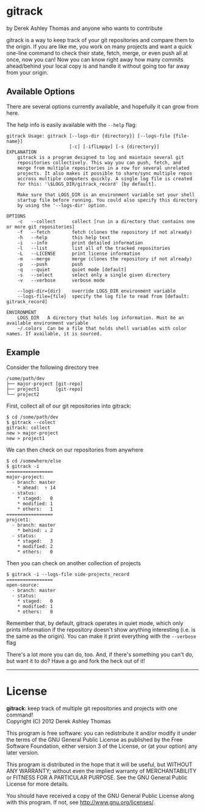 # gitrack
by Derek Ashley Thomas and anyone who wants to contribute

gitrack is a way to keep track of your git repositories and compare them
to the origin. If you are like me, you work on many projects and want a
quick one-line command to check their state, fetch, merge, or even push
all at once, now you can! Now you can know right away how many commits
ahead/behind your local copy is and handle it without going too far away
from your origin.

## Available Options

There are several options currently available, and hopefully it can grow
from here.

The help info is easily available with the `--help` flag:

    gitrack Usage: gitrack [--logs-dir {directory}] [--logs-file {file-name}]
                           [-c] [-iflLmpqv] [-s {directory}]
    EXPLANATION
        gitrack is a program designed to log and maintain several git 
        repositories collectively. This way you can push, fetch, and
        merge from multiple repositories in a row for several unrelated
        projects. It also makes it possible to share/sync multiple repos
        accross multiple computers quickly. A single log file is created
        for this: '\$LOGS_DIR/gitrack_record' [by default].

        Make sure that LOGS_DIR is an environment variable set your shell
        startup file before running. You could also specify this directory
        by using the '--logs-dir' option.

    OPTIONS
        -c   --collect      collect [run in a directory that contains one or more git repositories]
        -f   --fetch        fetch (clones the repository if not already)
        -h   --help         this help text
        -i   --info         print detailed information
        -l   --list         list all of the tracked repositories
        -L   --LICENSE      print license information
        -m   --merge        merge (clones the repository if not already)
        -p   --push         push
        -q   --quiet        quiet mode [default]
        -s   --select       select only a single given directory
        -v   --verbose      verbose mode

        --logs-dir={dir}    override LOGS_DIR environment variable
        --logs-file={file}  specify the log file to read from [default: gitrack_record]

    ENVIRONMENT
        LOGS_DIR   A directory that holds log information. Must be an available environment variable
        ~/.colors  Can be a file that holds shell variables with color names. If available, it is sourced.

## Example 

Consider the following directory tree


    /some/path/dev              
    ├── major-project [git-repo]
    ├── project1      [git-repo]
    └── project2      

First, collect all of our git repositories into gitrack:

    $ cd /some/path/dev
    $ gitrack --colect
    gitrack: collect
    new > major-project
    new > project1

We can then check on our repositories from anywhere

    $ cd /somewhere/else
    $ gitrack -i
    ================= 
    major-project:              
      - branch: master
        * ahead:  ↑ 14
      - status:       
        * staged:   0 
        * modified: 1 
        * others:   1 
    ================= 
    projcet1:              
      - branch: master
        * behind: ↓ 2
      - status:       
        * staged:   3 
        * modified: 2 
        * others:   0 

Then you can check on another collection of projects

    $ gitrack -i --logs-file side-projects_record
    ================= 
    open-source:              
      - branch: master
      - status:       
        * staged:   0 
        * modified: 1 
        * others:   0 

Remember that, by default, gitrack operates in quiet mode, which only
prints information if the repository doesn't show anything interesting
(i.e. is the same as the origin). You can make it print everything with
the `--verbose` flag

There's a lot more you can do, too. And, if there's something you can't
do, but want it to do? Have a go and fork the heck out of it!

* * * * * * * * * * * * * * * * * * * * * * * * * * * * * * 

# License
**gitrack**: keep track of multiple git repositories and projects with one command!  
Copyright (C) 2012 Derek Ashley Thomas

This program is free software: you can redistribute it and/or modify
it under the terms of the GNU General Public License as published by
the Free Software Foundation, either version 3 of the License, or
(at your option) any later version.

This program is distributed in the hope that it will be useful,
but WITHOUT ANY WARRANTY; without even the implied warranty of
MERCHANTABILITY or FITNESS FOR A PARTICULAR PURPOSE.  See the
GNU General Public License for more details.

You should have received a copy of the GNU General Public License
along with this program.  If not, see <http://www.gnu.org/licenses/>.
